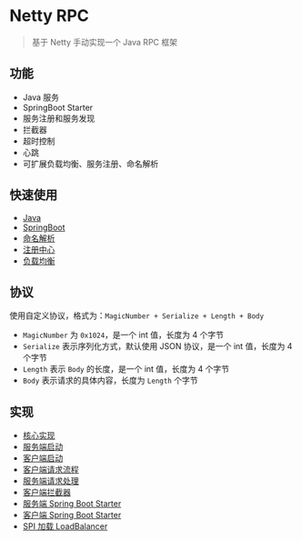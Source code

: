 # Netty RPC

> 基于 Netty 手动实现一个 Java RPC 框架

## 功能

- Java 服务
- SpringBoot Starter
- 服务注册和服务发现
- 拦截器
- 超时控制
- 心跳  
- 可扩展负载均衡、服务注册、命名解析

## 快速使用

- [Java](./doc/Java.md)
- [SpringBoot](./doc/SpringBoot.md)
- [命名解析](./doc/NameResolver.md)
- [注册中心](./doc/Registry.md)
- [负载均衡](./doc/LoadBalancer.md)

## 协议

使用自定义协议，格式为：`MagicNumber + Serialize + Length + Body`

- `MagicNumber` 为 `0x1024`，是一个 int 值，长度为 4 个字节
- `Serialize` 表示序列化方式，默认使用 JSON 协议，是一个 int 值，长度为 4 个字节
- `Length` 表示 `Body` 的长度，是一个 int 值，长度为 4 个字节
- `Body` 表示请求的具体内容，长度为 `Length` 个字节

## 实现

- [核心实现](./doc/Core.md)
- [服务端启动](./doc/ServerStartup.md)
- [客户端启动](./doc/ClientStartup.md)
- [客户端请求流程](./doc/ClientRequest.md)
- [服务端请求处理](./doc/ServerHandler.md)
- [客户端拦截器](./doc/ClientInterceptor.md)
- [服务端 Spring Boot Starter](./doc/ServerSpringBootStarter.md)
- [客户端 Spring Boot Starter](./doc/ClientSpringBootStarter.md)
- [SPI 加载 LoadBalancer](./doc/SPI.md)